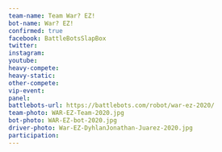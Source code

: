 ```yaml
---
team-name: Team War? EZ!
bot-name: War? EZ!
confirmed: true
facebook: BattleBotsSlapBox
twitter:
instagram:
youtube:
heavy-compete:
heavy-static:
other-compete:
vip-event:
panel:
battlebots-url: https://battlebots.com/robot/war-ez-2020/
team-photo: WAR-EZ-Team-2020.jpg
bot-photo: WAR-EZ-bot-2020.jpg
driver-photo: War-EZ-DyhlanJonathan-Juarez-2020.jpg
participation:
---
```

